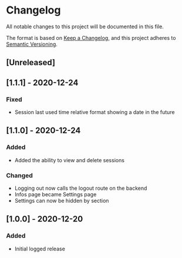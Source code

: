 # Changelog

All notable changes to this project will be documented in this file.

The format is based on [Keep a Changelog](https://keepachangelog.com/en/1.0.0/),
and this project adheres to [Semantic Versioning](https://semver.org/spec/v2.0.0.html).

## [Unreleased]

## [1.1.1] - 2020-12-24

### Fixed

- Session last used time relative format showing a date in the future

## [1.1.0] - 2020-12-24

### Added

- Added the ability to view and delete sessions

### Changed

- Logging out now calls the logout route on the backend
- Infos page became Settings page
- Settings can now be hidden by section

## [1.0.0] - 2020-12-20

### Added

- Initial logged release

